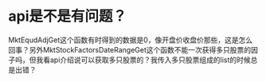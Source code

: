 # api是不是有问题？

MktEqudAdjGet这个函数有时得到的数据是0，像开盘价收盘价那些，这是怎么回事？另外MktStockFactorsDateRangeGet这个函数不能一次获得多只股票的因子吗，但我看api介绍说可以获取多只股票的？我传入多只股票组成的list的时候总是出错？